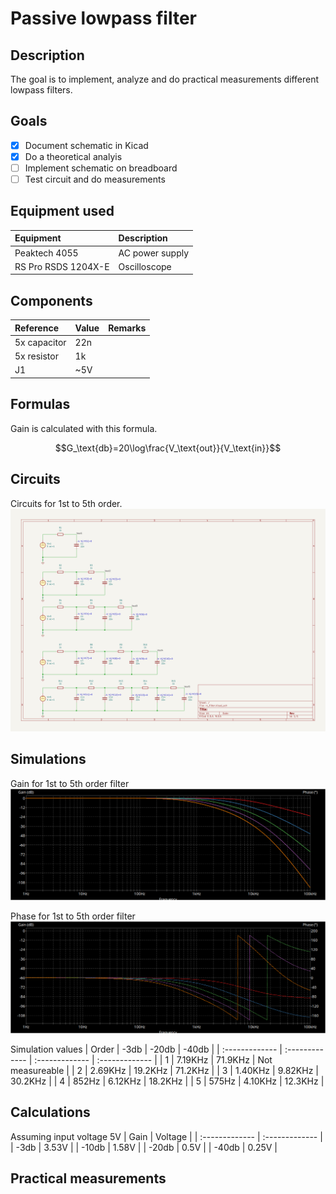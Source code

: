 # Passive lowpass filter

## Description
The goal is to implement, analyze and do practical measurements different lowpass filters.

## Goals
- [x] Document schematic in Kicad
- [x] Do a theoretical analyis 
- [ ] Implement schematic on breadboard
- [ ] Test circuit and do measurements

## Equipment used
| Equipment | Description |
| :------------- | :------------- |
| Peaktech 4055 | AC power supply |
| RS Pro RSDS 1204X-E | Oscilloscope |

## Components
| Reference | Value | Remarks |
| :------------- | :------------- | :------------- |
| 5x capacitor | 22n | |
| 5x resistor | 1k | |
| J1 | ~5V | |

## Formulas
Gain is calculated with this formula.
```math
G_\text{db}=20\log\frac{V_\text{out}}{V_\text{in}}
```

## Circuits
Circuits for 1st to 5th order.
<img src="./schematics/rc_filter.svg">

## Simulations
Gain for 1st to 5th order filter
<img src="./images/rc_lowpass_filter_gain_simulation.png">

Phase for 1st to 5th order filter
<img src="./images/rc_lowpass_filter_phase_simulation.png">

Simulation values
| Order | -3db | -20db | -40db |
| :------------- | :------------- | :------------- | :------------- |
| 1 | 7.19KHz | 71.9KHz | Not measureable |
| 2 | 2.69KHz | 19.2KHz | 71.2KHz |
| 3 | 1.40KHz | 9.82KHz | 30.2KHz |
| 4 | 852Hz | 6.12KHz | 18.2KHz |
| 5 | 575Hz | 4.10KHz | 12.3KHz |

## Calculations
Assuming input voltage 5V
| Gain | Voltage |
| :------------- | :------------- |
| -3db | 3.53V |
| -10db | 1.58V |
| -20db | 0.5V |
| -40db | 0.25V |

## Practical measurements
